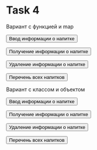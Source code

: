 
<html lang="en">

<head>
    <meta charset="UTF-8">
    <meta http-equiv="X-UA-Compatible" content="IE=edge">
    <meta name="viewport" content="width=device-width, initial-scale=1.0">
    <title>Document</title>
    <link rel="stylesheet" href="style.css">
</head>

<body>
    <div class="wrapper">
        <h1>Task 4</h1>
        <div class="buttons-container">
            <div class="buttons">
                <!-- Вариант с функцией и map -->
                <p>Вариант с функцией и map</p>
                <p><input type="button" value="Ввод информации о напитке"
                        onclick="drinkStorage.addValue(a = drinkNameEntry(), b = drinkInfoEntry());"></p>
                <p><input type="button" value="Получение информации о напитке"
                        onclick="getDrinkInfo(prompt('Введите название напитка:'))"></p>
                <p><input type="button" value="Удаление информации о напитке" onclick="if(drinkStorage.deleteValue(prompt('Введите название напитка, который хотите удалить:')))
            { alert('Напиток удален!')} else {alert('Напитка с таким названием не существует!')}"></p>
                <p><input type="button" value="Перечень всех напитков" onclick="alert(drinkStorage.getKeys())">
                </p>
            </div>
            <div class="buttons">
                <!-- Вариант с классом и объектом -->
                <p>Вариант с классом и объектом</p>
                <p><input type="button" value="Ввод информации о напитке"
                        onclick="drinkStorage2.addValue(a = drinkNameEntry(), b = drinkInfoEntry());"></p>
                <p><input type="button" value="Получение информации о напитке"
                        onclick="getDrinkInfo2(prompt('Введите название напитка:'))"></p>
                <p><input type="button" value="Удаление информации о напитке" onclick="delDrinkInfo()"></p>
                <p><input type="button" value="Перечень всех напитков" onclick="alert(drinkStorage2.getKeys())">
                </p>
            </div>
        </div>
        <script src="script4.js"></script>
        <script>

            /* Общий код для обоих вариантов */

            var drinkNameEntry = function () {
                return prompt("Введите название напитка:");
            }

            var drinkInfoEntry = function () {
                var alc = confirm("Это алкогольный напиток?");
                var rec = prompt("Введите рецепт:");
                return [alc, rec];
            }
            /* Вариант с функцией и map */

            var drinkStorage = new HashStorageFunction();

            var getDrinkInfo = function (drink) {
                this.drink = drink;
                var info = drinkStorage.getValue(drink);
                if (!info) {
                    alert("Напитка с таким названием не существует!");
                } else {
                    if (info[0]) {
                        var alc = "да";
                    } else {
                        var alc = "нет";
                    }
                    alert(`Напиток ${drink}\nалкогольный: ${alc}\nрецепт приготовления:\n${info[1]}`);
                }
            }

            /* Вариант с классом и объектом */

            var drinkStorage2 = new HashStorageFunction2(storage);

            var getDrinkInfo2 = function (drink) {
                this.drink = drink;
                var info = drinkStorage2.getValue(drink);
                if (!info) {
                    alert("Напитка с таким названием не существует!");
                } else {
                    if (info[0]) {
                        var alc = "да";
                    } else {
                        var alc = "нет";
                    }
                    alert(`Напиток ${drink}\nалкогольный: ${alc}\nрецепт приготовления:\n${info[1]}`);
                }
            }

            let delDrinkInfo = function () {
                if (drinkStorage2.deleteValue(prompt('Введите название напитка, который хотите удалить:'))) {
                    alert('Напиток удален!')
                } else {
                    alert('Напитка с таким названием не существует!')
                }
            }








        </script>
    </div>
</body>

</html>
